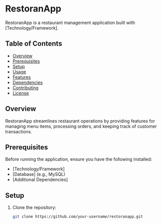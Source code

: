 # RestoranApp

RestoranApp is a restaurant management application built with [Technology/Framework].

## Table of Contents

- [Overview](#overview)
- [Prerequisites](#prerequisites)
- [Setup](#setup)
- [Usage](#usage)
- [Features](#features)
- [Dependencies](#dependencies)
- [Contributing](#contributing)
- [License](#license)

## Overview

RestoranApp streamlines restaurant operations by providing features for managing menu items, processing orders, and keeping track of customer transactions.

## Prerequisites

Before running the application, ensure you have the following installed:

- [Technology/Framework]
- [Database] (e.g., MySQL)
- [Additional Dependencies]

## Setup

1. Clone the repository:

   ```bash
   git clone https://github.com/your-username/restoranapp.git
